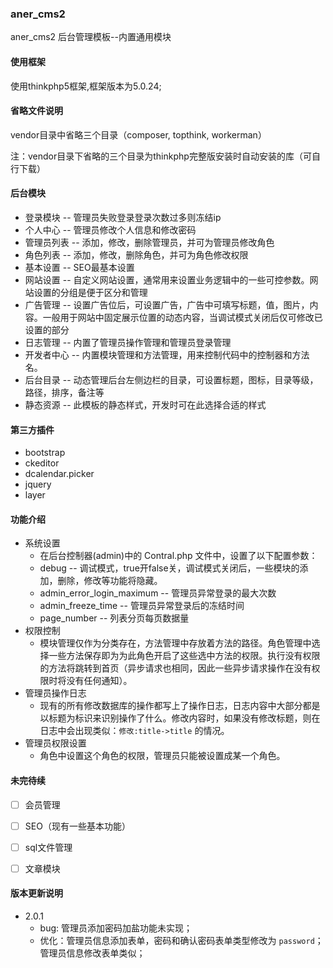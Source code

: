 ### aner_cms2
aner_cms2 后台管理模板--内置通用模块

#### 使用框架
使用thinkphp5框架,框架版本为5.0.24;

#### 省略文件说明
vendor目录中省略三个目录（composer, topthink, workerman）

注：vendor目录下省略的三个目录为thinkphp完整版安装时自动安装的库（可自行下载）

#### 后台模块
- 登录模块 -- 管理员失败登录登录次数过多则冻结ip
- 个人中心 -- 管理员修改个人信息和修改密码
- 管理员列表 -- 添加，修改，删除管理员，并可为管理员修改角色
- 角色列表 -- 添加，修改，删除角色，并可为角色修改权限
- 基本设置 -- SEO最基本设置
- 网站设置 -- 自定义网站设置，通常用来设置业务逻辑中的一些可控参数。网站设置的分组是便于区分和管理
- 广告管理 -- 设置广告位后，可设置广告，广告中可填写标题，值，图片，内容。一般用于网站中固定展示位置的动态内容，当调试模式关闭后仅可修改已设置的部分
- 日志管理 -- 内置了管理员操作管理和管理员登录管理
- 开发者中心 -- 内置模块管理和方法管理，用来控制代码中的控制器和方法名。
- 后台目录 -- 动态管理后台左侧边栏的目录，可设置标题，图标，目录等级，路径，排序，备注等
- 静态资源 -- 此模板的静态样式，开发时可在此选择合适的样式

#### 第三方插件
- bootstrap
- ckeditor
- dcalendar.picker
- jquery
- layer

#### 功能介绍
- 系统设置
  - 在后台控制器(admin)中的 Contral.php 文件中，设置了以下配置参数：
  - debug -- 调试模式，true开false关，调试模式关闭后，一些模块的添加，删除，修改等功能将隐藏。
  - admin_error_login_maximum -- 管理员异常登录的最大次数
  - admin_freeze_time -- 管理员异常登录后的冻结时间
  - page_number -- 列表分页每页数据量
- 权限控制
  - 模块管理仅作为分类存在，方法管理中存放着方法的路径。角色管理中选择一些方法保存即为为此角色开启了这些选中方法的权限。执行没有权限的方法将跳转到首页（异步请求也相同，因此一些异步请求操作在没有权限时将没有任何通知）。
- 管理员操作日志
  - 现有的所有修改数据库的操作都写上了操作日志，日志内容中大部分都是以标题为标识来识别操作了什么。修改内容时，如果没有修改标题，则在日志中会出现类似：`修改:title->title` 的情况。
- 管理员权限设置
  - 角色中设置这个角色的权限，管理员只能被设置成某一个角色。

#### 未完待续
- [ ] 会员管理
- [ ] SEO（现有一些基本功能）
- [ ] sql文件管理
- [ ] 文章模块


#### 版本更新说明
- 2.0.1
    - bug: 管理员添加密码加盐功能未实现；
    - 优化：管理员信息添加表单，密码和确认密码表单类型修改为 `password`；管理员信息修改表单类似；